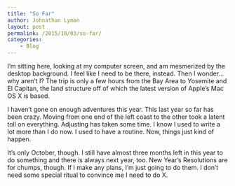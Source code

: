 ```yaml
---
title: "So Far"
author: Johnathan Lyman
layout: post
permalink: /2015/10/03/so-far/
categories:
    - Blog
---
```


I’m sitting here, looking at my computer screen, and am mesmerized by the desktop background. I feel like I need to be there, instead. Then I wonder… why aren’t I? The trip is only a few hours from the Bay Area to Yosemite and El Capitan, the land structure off of which the latest version of Apple’s Mac OS X is based.

I haven’t gone on enough adventures this year. This last year so far has been crazy. Moving from one end of the left coast to the other took a latent toll on everything. Adjusting has taken some time. I know I used to write a lot more than I do now. I used to have a routine. Now, things just kind of happen.

It’s only October, though. I still have almost three months left in this year to do something and there is always next year, too. New Year’s Resolutions are for chumps, though. If I make any plans, I’m just going to do them. I don’t need some special ritual to convince me I need to do X.

